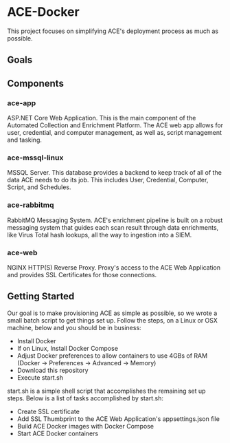 # ACE-Docker
This project focuses on simplifying ACE's deployment process as much as possible.

## Goals

## Components

### ace-app
ASP.NET Core Web Application. This is the main component of the Automated Collection and Enrichment Platform. The ACE web app allows for user, credential, and computer management, as well as, script management and tasking.

### ace-mssql-linux
MSSQL Server. This database provides a backend to keep track of all of the data ACE needs to do its job. This includes User, Credential, Computer, Script, and Schedules.

### ace-rabbitmq
RabbitMQ Messaging System. ACE's enrichment pipeline is built on a robust messaging system that guides each scan result through data enrichments, like Virus Total hash lookups, all the way to ingestion into a SIEM.

### ace-web
NGINX HTTP(S) Reverse Proxy. Proxy's access to the ACE Web Application and provides SSL Certificates for those connections.

## Getting Started
Our goal is to make provisioning ACE as simple as possible, so we wrote a small batch script to get things set up. Follow the steps, on a Linux or OSX machine, below and you should be in business:
* Install Docker
* If on Linux, Install Docker Compose
* Adjust Docker preferences to allow containers to use 4GBs of RAM (Docker -> Preferences -> Advanced -> Memory)
* Download this repository
* Execute start.sh

start.sh is a simple shell script that accomplishes the remaining set up steps. Below is a list of tasks accomplished by start.sh:
* Create SSL certificate
* Add SSL Thumbprint to the ACE Web Application's appsettings.json file
* Build ACE Docker images with Docker Compose
* Start ACE Docker containers